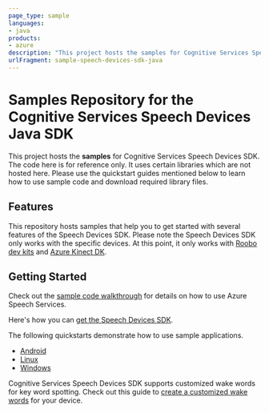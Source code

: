 ```yaml
---
page_type: sample
languages:
- java
products:
- azure
description: "This project hosts the samples for Cognitive Services Speech Devices SDK."
urlFragment: sample-speech-devices-sdk-java
---
```


# Samples Repository for the Cognitive Services Speech Devices Java SDK

This project hosts the **samples** for Cognitive Services Speech Devices SDK. The code here is for reference only. It uses certain libraries which are not hosted here. Please use the quickstart guides mentioned below to learn how to use sample code and download required library files.

## Features

This repository hosts samples that help you to get started with several features of the Speech Devices SDK. Please note the Speech Devices SDK only works with the specific devices. At this point, it only works with [Roobo dev kits](http://ddk.roobo.com/) and [Azure Kinect DK](https://azure.microsoft.com/en-us/services/kinect-dk/).

## Getting Started

Check out the [sample code walkthrough](https://github.com/Azure-Samples/Cognitive-Services-Speech-Devices-SDK/blob/master/Samples/Android/Speech%20Devices%20SDK%20Starter%20App/Sample_Code_Walkthrough.md) for details on how to use Azure Speech Services.

Here's how you can [get the Speech Devices SDK](https://aka.ms/sdsdk-get).

The following quickstarts demonstrate how to use sample applications.

* [Android](https://docs.microsoft.com/azure/cognitive-services/Speech-Service/speech-devices-sdk-android-quickstart)
* [Linux](https://docs.microsoft.com/azure/cognitive-services/Speech-Service/speech-devices-sdk-linux-quickstart)
* [Windows](https://docs.microsoft.com/azure/cognitive-services/Speech-Service/speech-devices-sdk-windows-quickstart)

Cognitive Services Speech Devices SDK supports customized wake words for key word spotting. Check out this guide to [create a customized wake words](https://aka.ms/sdsdk-kws) for your device.
